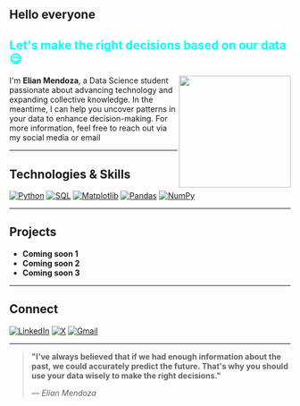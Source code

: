 ## Hello everyone 
<h2 style="color: #00FFFF;">Let's make the right decisions based on our data 😉

</h2>
<img align="right" src="https://media.giphy.com/media/ct6rflNuA53eysRm2L/giphy.gif?cid=ecf05e476wa027lz0d34mtz3kzs6w5b60ybmf89cg430a3vz&ep=v1_gifs_search&rid=giphy.gif&ct=g" width="200">


I'm **Elian Mendoza**, a Data Science student passionate about advancing technology and expanding collective knowledge. In the meantime, I can help you uncover patterns in your data to enhance decision-making. For more information, feel free to reach out via my social media or email

---

## Technologies & Skills

[![Python](https://img.shields.io/badge/Python-3776AB?style=flat-square&logo=python&logoColor=white)](https://www.python.org)
[![SQL](https://img.shields.io/badge/SQL-4479A1?style=flat-square&logo=mysql&logoColor=white)](https://www.mysql.com)
[![Matplotlib](https://img.shields.io/badge/Matplotlib-FF6F61?style=flat-square&logo=matplotlib&logoColor=white)](https://matplotlib.org)
[![Pandas](https://img.shields.io/badge/Pandas-150458?style=flat-square&logo=pandas&logoColor=white)](https://pandas.pydata.org)
[![NumPy](https://img.shields.io/badge/NumPy-013243?style=flat-square&logo=numpy&logoColor=white)](https://numpy.org)

---

## Projects

- **Coming soon 1** 
- **Coming soon 2** 
- **Coming soon 3** 

---

## Connect

[![LinkedIn](https://img.shields.io/badge/LinkedIn-0A84FF?style=for-the-badge&logo=linkedin&logoColor=white)](https://www.linkedin.com/in/elian-mendoza-264a59173/)
[![X](https://img.shields.io/badge/X-0A84FF?style=for-the-badge&logo=x&logoColor=white)](https://x.com/ElianMendozarz)
[![Gmail](https://img.shields.io/badge/Gmail-0A84FF?style=for-the-badge&logo=gmail&logoColor=white)](mailto:elianmendozar18@gmail.com)




---
> **"I've always believed that if we had enough information about the past, we could accurately predict the future. That's why you should use your data wisely to make the right decisions."**
> 
> — *Elian Mendoza*

